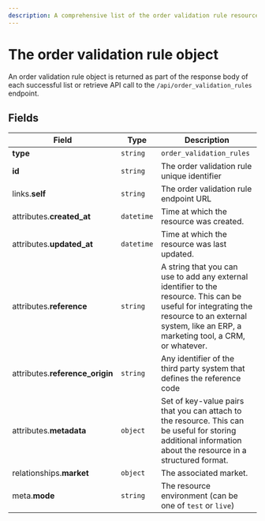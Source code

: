 ```yaml
---
description: A comprehensive list of the order validation rule resource's attributes and relationships
---
```


# The order validation rule object

An order validation rule object is returned as part of the response body of each successful list or retrieve API call to the `/api/order_validation_rules` endpoint.

## Fields

| Field          | Type     | Description                                  |
| -------------- | -------- | -------------------------------------------- |
| **type**       | `string` | `order_validation_rules`                        |
| **id**         | `string` | The order validation rule unique identifier  |
| links.**self** | `string` | The order validation rule endpoint URL       |
| attributes.**created_at** | `datetime` | Time at which the resource was created. |
| attributes.**updated_at** | `datetime` | Time at which the resource was last updated. |
| attributes.**reference** | `string` | A string that you can use to add any external identifier to the resource. This can be useful for integrating the resource to an external system, like an ERP, a marketing tool, a CRM, or whatever. |
| attributes.**reference_origin** | `string` | Any identifier of the third party system that defines the reference code |
| attributes.**metadata** | `object` | Set of key-value pairs that you can attach to the resource. This can be useful for storing additional information about the resource in a structured format. |
| relationships.**market** | `object` | The associated market. |
| meta.**mode** | `string` | The resource environment \(can be one of `test` or `live`\) |

